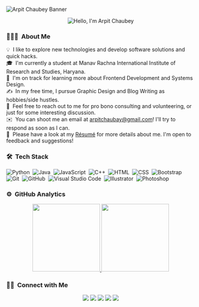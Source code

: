 ![Arpit Chaubey Banner](https://user-images.githubusercontent.com/74038190/225813708-98b745f2-7d22-48cf-9150-083f1b00d6c9.gif)

<div align="center">
  <img src="https://readme-typing-svg.herokuapp.com?font=Ubuntu&weight=700&size=40&pause=1000&color=E6F7E0&background=4230FF00&center=true&width=500&height=75&lines=Hi%F0%9F%91%8B%2C+I'm+Arpit+Chaubey;Frontend+Developer" alt="Hello, I'm Arpit Chaubey">
</div>


### 👨🏻‍💻 &nbsp;About Me

💡 &nbsp;I like to explore new technologies and develop software solutions and quick hacks.\
🎓 &nbsp;I'm currently a student at Manav Rachna International Institute of Research and Studies, Haryana.\
🌱 &nbsp;I'm on track for learning more about Frontend Development and Systems Design.\
✍️ &nbsp;In my free time, I pursue Graphic Design and Blog Writing as hobbies/side hustles.\
💬 &nbsp;Feel free to reach out to me for pro bono consulting and volunteering, or just for some interesting discussion.\
✉️ &nbsp;You can shoot me an email at arpitchaubay@gmail.com! I'll try to respond as soon as I can.\
📄 &nbsp;Please have a look at my [Résumé](https://foliomy.epizy.com) for more details about me. I'm open to feedback and suggestions!


### 🛠 &nbsp;Tech Stack

![Python](https://img.shields.io/badge/-Python-333333?style=flat&logo=python)&nbsp;
![Java](https://img.shields.io/badge/-Java-333333?style=flat&logo=Java&logoColor=FFA518)&nbsp;
![JavaScript](https://img.shields.io/badge/-JavaScript-333333?style=flat&logo=javascript)&nbsp;
![C++](https://img.shields.io/badge/-C++-333333?style=flat&logo=C%2B%2B&logoColor=00599C)&nbsp;
![HTML](https://img.shields.io/badge/-HTML-333333?style=flat&logo=HTML5)&nbsp;
![CSS](https://img.shields.io/badge/-CSS-333333?style=flat&logo=CSS3&logoColor=1572B6)&nbsp;
![Bootstrap](https://img.shields.io/badge/-Bootstrap-333333?style=flat&logo=bootstrap&logoColor=563D7C)\
![Git](https://img.shields.io/badge/-Git-333333?style=flat&logo=git)&nbsp;
![GitHub](https://img.shields.io/badge/-GitHub-333333?style=flat&logo=github)&nbsp;
![Visual Studio Code](https://img.shields.io/badge/-Visual%20Studio%20Code-333333?style=flat&logo=visual-studio-code&logoColor=007ACC)&nbsp;
![Illustrator](https://img.shields.io/badge/-Illustrator-333333?style=flat&logo=adobe-illustrator)&nbsp;
![Photoshop](https://img.shields.io/badge/-Photoshop-333333?style=flat&logo=adobe-photoshop)&nbsp;

### ⚙️ &nbsp;GitHub Analytics

<p align="center">
<a href="https://github.com/arpitchaubey">
  <img height="180em" width="   " src="https://github-readme-stats-eight-theta.vercel.app/api?username=arpitchaubey&show_icons=true&theme=vue-dark&include_all_commits=true&count_private=true" />
  <img height="180em" src="https://github-readme-stats-eight-theta.vercel.app/api/top-langs/?username=arpitchaubey&layout=compact&exclude_lang=java+r&theme=vue-dark" />
</a>
</p>

### 🤝🏻 &nbsp;Connect with Me

<p align="center">
<a href="https://foliomy.epizy.com"><img src="https://img.shields.io/badge/-foliomy.epizy.com-3423A6?style=flat-square&logo=Google-Chrome&logoColor=white"/></a>
<a href="https://linkedin.com/in/arpit-chaubay"><img src="https://img.shields.io/badge/-Arpit%20Chaubay-0077B5?style=flat-square&logo=Linkedin&logoColor=white"/></a>
<a href="mailto:arpitchaubay2004@gmail.com"><img src="https://img.shields.io/badge/-arpitchaubay2004@gmail.com-D14836?style=flat-square&logo=Gmail&logoColor=white"/></a>
<a href="https://instagram.com/arpit_dev"><img src="https://img.shields.io/badge/-@arpit_dev-E4405F?style=flat-square&logo=Instagram&logoColor=white"/></a>
<a href="https://facebook.com/arpit-chaubay"><img src="https://img.shields.io/badge/-@arpit-chaubay-1877F2?style=flat-square&logo=Facebook&logoColor=white"/></a>
</p>
